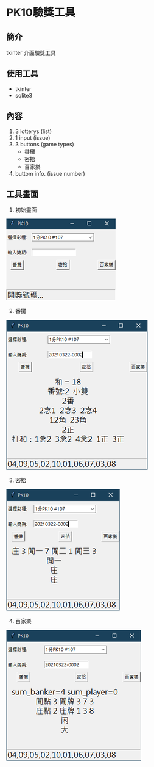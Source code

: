# PK10驗獎工具
## 簡介
tkinter 介面驗獎工具
## 使用工具
+ tkinter
+ sqlite3
## 內容
1. 3 lotterys (list)
2. 1 input (issue)
3. 3 buttons (game types)
   + 番攤
   + 密拾
   + 百家樂
4. buttom info. (issue number)
## 工具畫面
1. 初始畫面

![初始畫面](./images/init.png)

2. 番攤

![番攤](./images/fantan.png)

3. 密拾

![密拾](./images/mishi.png)

4. 百家樂

![百家樂](./images/bjl.png)